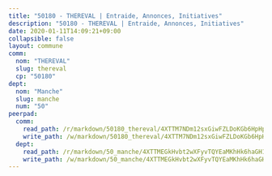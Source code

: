 ```yaml
---
title: "50180 - THEREVAL | Entraide, Annonces, Initiatives"
description: "50180 - THEREVAL | Entraide, Annonces, Initiatives"
date: 2020-01-11T14:09:21+09:00
collapsible: false
layout: commune
comm:
  nom: "THEREVAL"
  slug: thereval
  cp: "50180"
dept:
  nom: "Manche"
  slug: manche
  num: "50"
peerpad:
  comm:
    read_path: /r/markdown/50180_thereval/4XTTM7NDm12sxGiwFZLDoKGb6HpHpsnbNm3ifKSxAcNKqxi58
    write_path: /w/markdown/50180_thereval/4XTTM7NDm12sxGiwFZLDoKGb6HpHpsnbNm3ifKSxAcNKqxi58-K3TgUe8b2EvyxcnXjtJxtD2G9kts2Lr8DwDfmgcYWVGwnv92UpGDgFiM2Zpv2S6PnEEQst3Dc7L1jmFruGo1GcqNtDv1vWvsFZpapSRVx1ATg7gPSZnVkMCyzydNbbodkQ2oCt3t
  dept:
    read_path: /r/markdown/50_manche/4XTTMEGkHvbt2wXFyvTQYEaMKhHk6haGH1SzsRNevKgBDTuXr
    write_path: /w/markdown/50_manche/4XTTMEGkHvbt2wXFyvTQYEaMKhHk6haGH1SzsRNevKgBDTuXr-K3TgUSx1rwmRRLqHcTLLdo4dVfTRKvf94KKagmUFPevWSp2f9nuc6fJF25TtLArzK8teuQ5TvuAMqW38N2MYgT18hBoXtjmKX9WuSn2vkujmSJPp3gF4gsuMmfEM8Th4Ap94heFE
---
```


